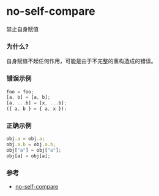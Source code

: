 # no-self-compare

禁止自身赋值

### 为什么?

自身赋值不起任何作用，可能是由于不完整的重构造成的错误。

### 错误示例

```js
foo = foo;
[a, b] = [a, b];
[a, ...b] = [x, ...b];
({ a, b } = { a, x });
```

### 正确示例

```js
obj.a = obj.a;
obj.a.b = obj.a.b;
obj["a"] = obj["a"];
obj[a] = obj[a];
```

### 参考

- [no-self-compare](https://eslint.org/docs/rules/no-self-compare)
